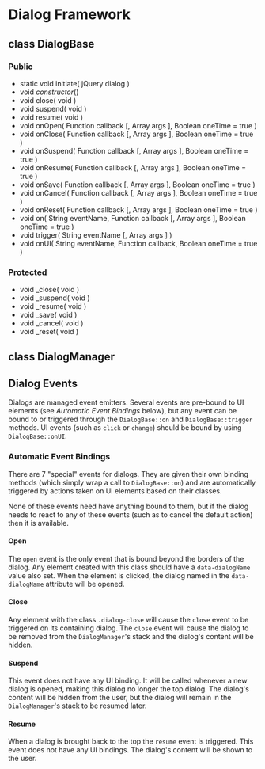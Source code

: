 
Dialog Framework
================

class DialogBase
----------------

### Public
  - static void initiate( jQuery dialog )
  - void _constructor_()
  - void close( void )
  - void suspend( void )
  - void resume( void )
  - void onOpen( Function callback [, Array args ], Boolean oneTime = true )
  - void onClose( Function callback [, Array args ], Boolean oneTime = true )
  - void onSuspend( Function callback [, Array args ], Boolean oneTime = true )
  - void onResume( Function callback [, Array args ], Boolean oneTime = true )
  - void onSave( Function callback [, Array args ], Boolean oneTime = true )
  - void onCancel( Function callback [, Array args ], Boolean oneTime = true )
  - void onReset( Function callback [, Array args ], Boolean oneTime = true )
  - void on( String eventName, Function callback [, Array args ], Boolean oneTime = true )
  - void trigger( String eventName [, Array args ] )
  - void onUI( String eventName, Function callback, Boolean oneTime = true )

### Protected
  - void _close( void )
  - void _suspend( void )
  - void _resume( void )
  - void _save( void )
  - void _cancel( void )
  - void _reset( void )

class DialogManager
-------------------

Dialog Events
-------------
Dialogs are managed event emitters. Several events are pre-bound to UI elements
(see _Automatic Event Bindings_ below), but any event can be bound to or
triggered through the `DialogBase::on` and `DialogBase::trigger` methods. UI
events (such as `click` or `change`) should be bound by using `DialogBase::onUI`.

### Automatic Event Bindings
There are 7 "special" events for dialogs. They are given their own binding
methods (which simply wrap a call to `DialogBase::on`) and are automatically
triggered by actions taken on UI elements based on their classes.

None of these events need have anything bound to them, but if the dialog needs to
react to any of these events (such as to cancel the default action) then it is
available.

#### Open
The `open` event is the only event that is bound beyond the borders of the
dialog. Any element created with this class should have a `data-dialogName` value
also set. When the element is clicked, the dialog named in the `data-dialogName`
attribute will be opened.

#### Close
Any element with the class `.dialog-close` will cause the `close` event to be
triggered on its containing dialog. The `close` event will cause the dialog to be
removed from the `DialogManager`'s stack and the dialog's content will be hidden.

#### Suspend
This event does not have any UI binding. It will be called whenever a new dialog
is opened, making this dialog no longer the top dialog. The dialog's content will
be hidden from the user, but the dialog will remain in the `DialogManager`'s
stack to be resumed later.

#### Resume
When a dialog is brought back to the top the `resume` event is triggered. This
event does not have any UI bindings. The dialog's content will be shown to the
user.



